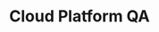 ---
role: "Full Stack Developer"
title: "Cloud Platform QA"
description: "Building a suite of reporting tools for the management of QA of development & cloud platform delivery."
startDate: "2019-01-11"
endDate: "2020-03-31"
highlightTech: ["vuejs", "java", "javascript"]
tech: ["tomcat", "neo", "rest", "jira", "github", "web-components", "lit-html"]
---